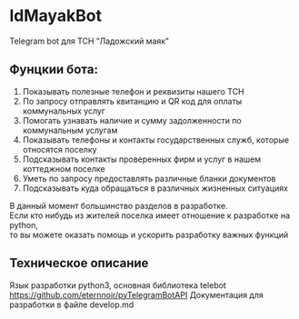 # ldMayakBot
Telegram bot для ТСН "Ладожский маяк"

## Фунцкии бота:
1. Показывать полезные телефон и реквизиты нашего ТСН
2. По запросу отправлять квитанцию и QR код для оплаты коммунальных услуг
3. Помогать узнавать наличие и сумму задолженности по коммунальным услугам
4. Показывать телефоны и контакты государственных служб, которые относятся поселку
5. Подсказывать контакты проверенных фирм и услуг в нашем коттеджном поселке
6. Уметь по запросу предоставлять различные бланки документов
7. Подсказывать куда обращаться в различных жизненных ситуациях

В данный момент большинство  разделов в разработке.<br/>
Если кто нибудь из жителей поселка имеет отношение к разработке на python,<br/> то вы можете оказать помощь и ускорить разработку важных функций


## Техническое описание
Язык разработки  python3, основная библиотека telebot https://github.com/eternnoir/pyTelegramBotAPI
Документация для разработки в файле develop.md

